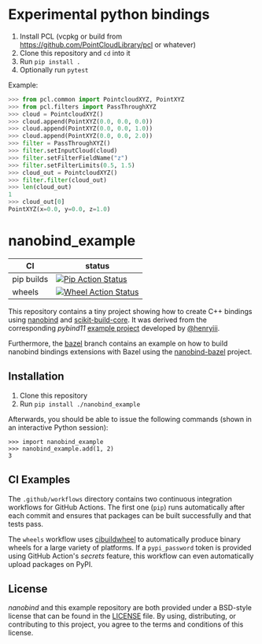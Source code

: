 # Experimental python bindings

1. Install PCL (vcpkg or build from https://github.com/PointCloudLibrary/pcl or whatever)
2. Clone this repository and `cd` into it
3. Run `pip install .`
4. Optionally run `pytest`

Example:

```python
>>> from pcl.common import PointcloudXYZ, PointXYZ
>>> from pcl.filters import PassThroughXYZ
>>> cloud = PointcloudXYZ()
>>> cloud.append(PointXYZ(0.0, 0.0, 0.0))
>>> cloud.append(PointXYZ(0.0, 0.0, 1.0))
>>> cloud.append(PointXYZ(0.0, 0.0, 2.0))
>>> filter = PassThroughXYZ()
>>> filter.setInputCloud(cloud)
>>> filter.setFilterFieldName("z")
>>> filter.setFilterLimits(0.5, 1.5)
>>> cloud_out = PointcloudXYZ()
>>> filter.filter(cloud_out)
>>> len(cloud_out)
1
>>> cloud_out[0]
PointXYZ(x=0.0, y=0.0, z=1.0)
```

nanobind_example
================

|      CI              | status |
|----------------------|--------|
| pip builds           | [![Pip Action Status][actions-pip-badge]][actions-pip-link] |
| wheels               | [![Wheel Action Status][actions-wheels-badge]][actions-wheels-link] |

[actions-pip-link]:        https://github.com/wjakob/nanobind_example/actions?query=workflow%3APip
[actions-pip-badge]:       https://github.com/wjakob/nanobind_example/workflows/Pip/badge.svg
[actions-wheels-link]:     https://github.com/wjakob/nanobind_example/actions?query=workflow%3AWheels
[actions-wheels-badge]:    https://github.com/wjakob/nanobind_example/workflows/Wheels/badge.svg


This repository contains a tiny project showing how to create C++ bindings
using [nanobind](https://github.com/wjakob/nanobind) and
[scikit-build-core](https://scikit-build-core.readthedocs.io/en/latest/index.html). It
was derived from the corresponding _pybind11_ [example
project](https://github.com/pybind/scikit_build_example/) developed by
[@henryiii](https://github.com/henryiii).

Furthermore, the [bazel](https://github.com/wjakob/nanobind_example/tree/bazel) branch contains an example
on how to build nanobind bindings extensions with Bazel using the [nanobind-bazel](https://github.com/nicholasjng/nanobind-bazel/) project.

Installation
------------

1. Clone this repository
2. Run `pip install ./nanobind_example`

Afterwards, you should be able to issue the following commands (shown in an
interactive Python session):

```pycon
>>> import nanobind_example
>>> nanobind_example.add(1, 2)
3
```

CI Examples
-----------

The `.github/workflows` directory contains two continuous integration workflows
for GitHub Actions. The first one (`pip`) runs automatically after each commit
and ensures that packages can be built successfully and that tests pass.

The `wheels` workflow uses
[cibuildwheel](https://cibuildwheel.readthedocs.io/en/stable/) to automatically
produce binary wheels for a large variety of platforms. If a `pypi_password`
token is provided using GitHub Action's _secrets_ feature, this workflow can
even automatically upload packages on PyPI.


License
-------

_nanobind_ and this example repository are both provided under a BSD-style
license that can be found in the [LICENSE](./LICENSE) file. By using,
distributing, or contributing to this project, you agree to the terms and
conditions of this license.
